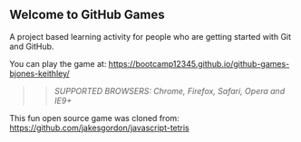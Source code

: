 ## Welcome to GitHub Games

A project based learning activity for people who are getting started with Git and GitHub.

You can play the game at: https://bootcamp12345.github.io/github-games-bjones-keithley/

>> _*SUPPORTED BROWSERS*: Chrome, Firefox, Safari, Opera and IE9+_

This fun open source game was cloned from: https://github.com/jakesgordon/javascript-tetris
